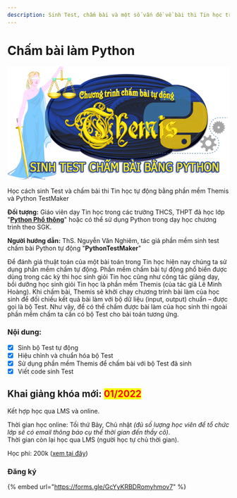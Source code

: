 ```yaml
---
description: Sinh Test, chấm bài và một số vấn đề về bài thi Tin học trong dạy học
---
```


# Chấm bài làm Python

![](../.gitbook/assets/themis1-0-3-127.jpg)

Học cách sinh Test và chấm bài thi Tin học tự động bằng phần mềm Themis và Python TestMaker&#x20;

**Đối tượng:** Giáo viên dạy Tin học trong các trường THCS, THPT đã học lớp "[**Python Phổ thông**](python-pho-thong.md)" hoặc có thể sử dụng Python trong dạy học chương trình theo SGK.

**Người hướng dẫn:** ThS. Nguyễn Văn Nghiêm, tác giả phần mềm sinh test chấm bài Python tự động "**PythonTestMaker**"

Để đánh giá thuật toán của một bài toán trong Tin học hiện nay chúng ta sử dụng phần mềm chấm tự động. Phần mềm chấm bài tự động phổ biến được dùng trong các kỳ thi học sinh giỏi Tin học cũng như công tác giảng dạy, bồi dưỡng học sinh giỏi Tin học là phần mềm Themis (của tác giả Lê Minh Hoàng). Khi chấm bài, Themis sẽ khởi chạy chương trình bài làm của học sinh để đối chiếu kết quả bài làm với bộ dữ liệu (input, output) chuẩn – được gọi là bộ Test. Như vậy, để có thể chấm được bài làm của học sinh thì ngoài phần mềm chấm ta cần có bộ Test cho bài toán tương ứng.

### Nội dung:

* [x] Sinh bộ Test tự động
* [x] Hiệu chỉnh và chuẩn hóa bộ Test
* [x] Sử dụng phần mềm Themis để chấm bài với bộ Test đã sinh
* [x] Viết code sinh Test

## Khai giảng khóa mới: <mark style="color:red;">01/2022</mark>

Kết hợp học qua LMS và online.&#x20;

Thời gian học online: Tối thứ Bảy, Chủ nhật _(đủ số lượng học viên để tổ chức lớp sẽ có email thông báo cụ thể thời gian đến thầy cô)_. \
Thời gian còn lại học qua LMS (người học tự chủ thời gian).

Học phí: 200k ([xem tại đây](../lien-he.md))

### Đăng ký

{% embed url="https://forms.gle/GcYyKRBDRomyhmov7" %}
